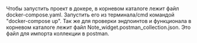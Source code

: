 Чтобы запустить проект в докере, в корневом каталоге лежит файл docker-compose.yaml. Запустить его из терминала/cmd командой "docker-compose up".
Так же для проверки эндпоинтов и функционала в корневом каталоге лежит файл Note_widget.postman_collection.json. Это файл для импорта коллекции в postman.
